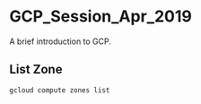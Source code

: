 # GCP_Session_Apr_2019
A brief introduction to GCP.

## List Zone

``` 
gcloud compute zones list

```

